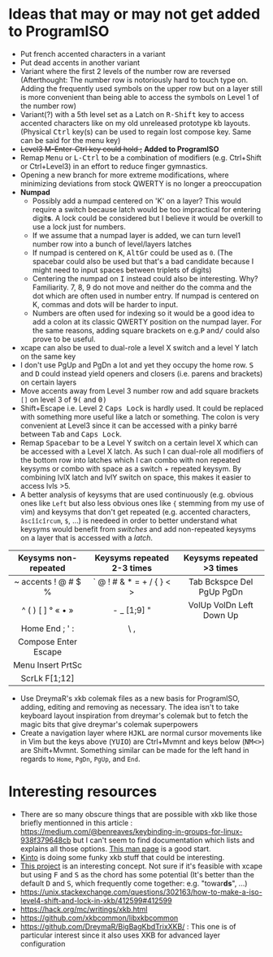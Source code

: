 # Ideas that may or may not get added to ProgramISO

* Put french accented characters in a variant
* Put dead accents in another variant
* Variant where the first 2 levels of the number row are reversed (Afterthought: The number row is notoriously hard to touch type on. Adding the frequently used symbols on the upper row but on a layer still is more convenient than being able to access the symbols on Level 1 of the number row)
* Variant(?) with a 5th level set as a Latch on <kbd>R-Shift</kbd> key to access accented characters like on my old unreleased prototype kb layouts. (Physical <kbd>Ctrl</kbd> key(s) can be used to regain lost compose key. Same can be said for the menu key)
* ~~Level3 M-Enter-Ctrl key could hold ;~~ **Added to ProgramISO**
* Remap <kbd>Menu</kbd> or <kbd>L-Ctrl</kbd> to be a combination of modifiers (e.g. Ctrl+Shift or Ctrl+Level3) in an effort to reduce finger gymnastics.
* Opening a new branch for more extreme modifications, where minimizing deviations from stock QWERTY is no longer a preoccupation
* **Numpad**
    * Possibly add a numpad centered on 'K' on a layer? This would require a switch because latch would be too impractical for entering digit**s**. A lock could be considered but I believe it would be overkill to use a lock just for numbers.
    * If we assume that a numpad layer is added, we can turn level1 number row into a bunch of level/layers latches
    * If numpad is centered on <kbd>K</kbd>, <kbd>AltGr</kbd> could be used as `0`. (The spacebar could also be used but that's a bad candidate because I might need to input spaces between triplets of digits)
    * Centering the numpad on <kbd>I</kbd> instead could also be interesting. Why? Familiarity. 7, 8, 9 do not move and neither do the comma and the dot which are often used in number entry. If numpad is centered on K, commas and dots will be harder to input.
    * Numbers are often used for indexing so it would be a good idea to add a colon at its classic QWERTY position on the numpad layer. For the same reasons, adding square brackets on e.g.<kbd>P</kbd> and<kbd>/</kbd> could also prove to be useful.
* xcape can also be used to dual-role a level X switch and a level Y latch on the same key
* I don't use PgUp and PgDn a lot and yet they occupy the home row. <kbd>S</kbd> and <kbd>D</kbd> could instead yield openers and closers (i.e. parens and brackets) on certain layers
* Move accents away from Level 3 number row and add square brackets `[]` on level 3 of <kbd>9(</kbd> and <kbd>0)</kbd>
* Shift+Escape i.e. Level 2 <kbd>Caps Lock</kbd> is hardly used. It could be replaced with something more useful like a latch or something. The colon is very convenient at Level3 since it can be accessed with a pinky barré between <kbd>Tab</kbd> and <kbd>Caps Lock</kbd>.
* Remap <kbd>Spacebar</kbd> to be a Level Y switch on a certain level X which can be accessed with a Level X latch. As such I can dual-role all modifiers of the bottom row into latches which I can combo with non repeated keysyms or combo with space as a switch + repeated keysym. By combining lvlX latch and lvlY switch on space, this makes it easier to access lvls >5.
* A better analysis of keysyms that are used continuously (e.g. obvious ones like `Left` but also less obvious ones like `{` stemming from my use of vim) and keysyms that don't get repeated (e.g. accented characters, `âscîîcîrcum`, `$`, ...) is needeed in order to better understand what keysyms would benefit from *switches* and add non-repeated keysyms on a layer that is accessed with a *latch*.

| Keysyms non-repeated | Keysyms repeated 2-3 times | Keysyms repeated >3 times |
|:--------------------:|:--------------------------:|:-------------------------:|
| ~ accents ! @ # $ %  | ` @ ! # & * = + / { } < >  | Tab Bckspce Del PgUp PgDn |
| ^ ( ) [ ] ° « • »    | - _ [1;9] "                | VolUp VolDn Left Down Up  |
| Home End ; ' : | \ , |                            | Right 0                   |
| Compose Enter Escape |                            |                           |
| Menu Insert PrtSc    |                            |                           |
| ScrLk F[1;12]        |                            |                           |

* Use DreymaR's xkb colemak files as a new basis for ProgramISO, adding, editing and removing as necessary. The idea isn't to take keyboard layout inspiration from dreymar's colemak but to fetch the magic bits that give dreymar's colemak superpowers
* Create a navigation layer where <kbd>H</kbd><kbd>J</kbd><kbd>K</kbd><kbd>L</kbd> are normal cursor movements like in Vim but the keys above (<kbd>Y</kbd><kbd>U</kbd><kbd>I</kbd><kbd>O</kbd>) are Ctrl+Mvmnt and keys below (<kbd>N</kbd><kbd>M</kbd><kbd>\<</kbd><kbd>\></kbd>) are Shift+Mvmnt. Something similar can be made for the left hand in regards to `Home`, `PgDn`, `PgUp`, and `End`.


# Interesting resources
* There are so many obscure things that are possible with xkb like those briefly mentionned in this article : https://medium.com/@benreaves/keybinding-in-groups-for-linux-938f379648cb but I can't seem to find documentation which lists and explains all those options. [This man page](https://www.systutorials.com/docs/linux/man/3-XkbKeyTypesForCoreSymbols/) is a good start.
* [Kinto](https://github.com/rbreaves/kinto) is doing some funky xkb stuff that could be interesting.
* [This project](https://gitlab.com/wsha/chorded_keymap) is an interesting concept. Not sure if it's feasible with xcape but using <kbd>F</kbd> and <kbd>S</kbd> as the chord has some potential (It's better than the default <kbd>D</kbd> and <kbd>S</kbd>, which frequently come together: e.g. "towar**ds**", ...)
* https://unix.stackexchange.com/questions/302163/how-to-make-a-iso-level4-shift-and-lock-in-xkb/412599#412599
* https://hack.org/mc/writings/xkb.html
* https://github.com/xkbcommon/libxkbcommon
* https://github.com/DreymaR/BigBagKbdTrixXKB/ : This one is of particular interest since it also uses XKB for advanced layer configuration
